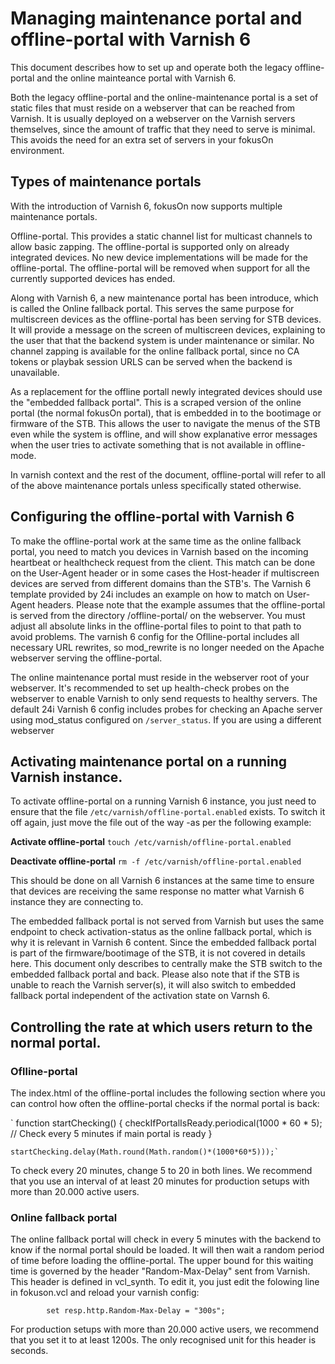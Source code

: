 # Managing maintenance portal and offline-portal with Varnish 6 #

This document describes how to set up and operate both the legacy offline-portal and the online mainteance portal with Varnish 6.

Both the legacy offline-portal and the online-maintenance portal is a set of static files that must reside on a webserver that can be reached from Varnish. It is usually deployed on a webserver on the Varnish servers themselves, since the amount of traffic that they need to serve is minimal. This avoids the need for an extra set of servers in your fokusOn environment. 

## Types of maintenance portals ##

With the introduction of Varnish 6, fokusOn now supports multiple maintenance portals. 

Offline-portal. This provides a static channel list for multicast channels to allow basic zapping. The offline-portal is supported only on already integrated devices. No new device implementations will be made for the offline-portal. The offline-portal will be removed when support for all the currently supported devices has ended.

Along with Varnish 6, a new maintenance portal has been introduce, which is called the Online fallback portal. This serves the same purpose for multiscreen devices as the offline-portal has been serving for STB devices. It will provide a message on the screen of multiscreen devices, explaining to the user that that the backend system is under maintenance or similar. No channel zapping is available for the online fallback portal, since no CA tokens or playbak session URLS can be served when the backend is unavailable.

As a replacement for the offline portall newly integrated devices should use the "embedded fallback portal". This is a scraped version of the online portal (the normal fokusOn portal), that is embedded in to the bootimage or firmware of the STB. This allows the user to navigate the menus of the STB even while the system is offline, and will show explanative error messages when the user tries to activate something that is not available in offline-mode. 

In varnish context and the rest of the document, offline-portal will refer to all of the above maintenance portals unless specifically stated otherwise. 

## Configuring the offline-portal with Varnish 6 ###

To make the offline-portal work at the same time as the online fallback portal, you need to match you devices in Varnish based on the incoming heartbeat or healthcheck request from the client. This match can be done on the User-Agent header or in some cases the Host-header if multiscreen devices are served from different domains than the STB's. The Varnish 6 template provided by 24i includes an example on how to match on User-Agent headers.
Please note that the example assumes that the offline-portal is served from the directory /offline-portal/ on the webserver. You must adjust all absolute links in the offline-portal files to point to that path to avoid problems. 
The varnish 6 config for the Oflline-portal includes all necessary URL rewrites, so mod_rewrite is no longer needed on the Apache webserver serving the offline-portal.

The online maintenance portal must reside in the webserver root of your webserver. It's recommended to set up health-check probes on the webserver to enable Varnish to only send requests to healthy servers. The default 24i Varnish 6 config includes probes for checking an Apache server using mod_status configured on `/server_status`. If you are using a different webserver


## Activating maintenance portal on a running Varnish instance. 
To activate offline-portal on a running Varnish 6 instance, you just need to ensure that the file `/etc/varnish/offline-portal.enabled` exists. To switch it off again, just move the file out of the way -as per the following example:

**Activate offline-portal**
`touch /etc/varnish/offline-portal.enabled`

**Deactivate offline-portal**
`rm -f /etc/varnish/offline-portal.enabled`

This should be done on all Varnish 6 instances at the same time to ensure that devices are receiving the same response no matter what Varnish 6 instance they are connecting to.

The embedded fallback portal is not served from Varnish but uses the same endpoint to check activation-status as the online fallback portal, which is why it is relevant in Varnish 6 content. Since the embedded fallback portal is part of the firmware/bootimage of the STB, it is not covered in details here. This document only describes to centrally make the STB switch to the embedded fallback portal and back.
Please also note that if the STB is unable to reach the Varnish server(s), it will also switch to embedded fallback portal independent of the activation state on Varnsh 6. 

## Controlling the rate at which users return to the normal portal. ##
### Oflline-portal ###
The index.html of the offline-portal includes the following section where you can control how often the offline-portal checks if the normal portal is back:

`    function startChecking() {
        checkIfPortalIsReady.periodical(1000 * 60 * 5); // Check every 5 minutes if main portal is ready
    }

    startChecking.delay(Math.round(Math.random()*(1000*60*5)));`
    
To check every 20 minutes, change 5 to 20 in both lines. We recommend that you use an interval of at least 20 minutes for production setups with more than 20.000 active users.

### Online fallback portal ###
The online fallback portal will check in every 5 minutes with the backend to know if the normal portal should be loaded. It will then wait a random period of time before loading the offline-portal. The upper bound for this waiting time is governed by the header "Random-Max-Delay" sent from Varnish. This header is defined in vcl_synth. To edit it, you just edit the folowing line in fokuson.vcl and reload your varnish config:

`        set resp.http.Random-Max-Delay = "300s";`

For production setups with more than 20.000 active users, we recommend that you set it to at least 1200s. The only recognised unit for this header is seconds.


